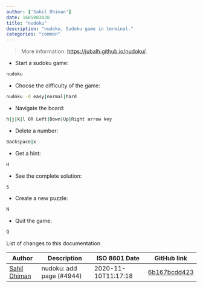 ```yaml
---
author: ['Sahil Dhiman']
date: 1605003438
title: "nudoku"
description: "nudoku, Sudoku game in terminal."
categories: "common"
---
```

> More information: <https://jubalh.github.io/nudoku/>.

- Start a sudoku game:

```bash
nudoku
```

- Choose the difficulty of the game:

```bash
nudoku -d easy|normal|hard
```

- Navigate the board:

```bash
h|j|k|l OR Left|Down|Up|Right arrow key
```

- Delete a number:

```bash
Backspace|x
```

- Get a hint:

```bash
H
```

- See the complete solution:

```bash
S
```

- Create a new puzzle:

```bash
N
```

- Quit the game:

```bash
Q
```
List of changes to this documentation


Author | Description | ISO 8601 Date | GitHub link
------|-----|-----|-----
[Sahil Dhiman](mailto:52946452+sahilister@users.noreply.github.com) | nudoku: add page (#4944) | 2020-11-10T11:17:18 | [6b167bcdd423](https://github.com/tldr-pages/tldr/commit/6b167bcdd42392c1c565d8939e033a1c7db9872b)

